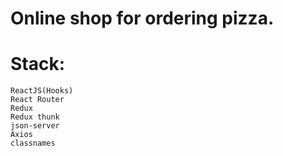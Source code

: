 # Online shop for ordering pizza.

# Stack:

    ReactJS(Hooks)
    React Router
    Redux
    Redux thunk
    json-server
    Axios
    classnames
